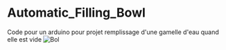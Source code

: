 # Automatic_Filling_Bowl
Code pour un arduino pour projet remplissage d'une gamelle d'eau quand elle est vide
![Bol](https://github.com/NATRIST-0/Automatic_Filling_Bowl/assets/167151443/7faa57f9-af22-4fee-8a2c-fa4fee751316)

